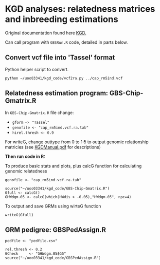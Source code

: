 # KGD analyses: relatedness matrices and inbreeding estimations 

Original documentation found here [KGD.](https://github.com/AgResearch/KGD)

Can call program with ```GBSRun.R``` code, detailed in parts below.

## Convert vcf file into 'Tassel' format

Python helper script to convert.

```
python ~/uoo03341/kgd_code/vcf2ra.py ../cap_rm5ind.vcf
```
## Relatedness estimation program: GBS-Chip-Gmatrix.R

In ```GBS-Chip-Gmatrix.R``` file change:

- ```gform <- "Tassel"```
- ```genofile <- "cap_rm5ind.vcf.ra.tab"```
- ```hirel.thresh <- 0.9```

For writeG, change outtype from 0 to 1:5 to output genomic relationship matricies (see [KGDManual.pdf](https://github.com/AgResearch/KGD/blob/master/KGDManual.pdf) for descriptions)

**Then run code in R:**

To produce basic stats and plots, plus calcG function for calculating genomic relatedness
```
genofile <- "cap_rm5ind.vcf.ra.tab"

source("~/uoo03341/kgd_code/GBS-Chip-Gmatrix.R")
Gfull <- calcG()
GHWdgm.05 <- calcG(which(HWdis > -0.05),"HWdgm.05", npc=4) 
```
To output and save GRMs using wirteG function

```
writeG(Gfull)
```

## GRM pedigree: GBSPedAssign.R

```
pedfile <- "pedfile.csv"

rel.thresh <- 0.2
GCheck     <- "GHWdgm.05$G5"
source("~/uoo03341/kgd_code/GBSPedAssign.R")
```


